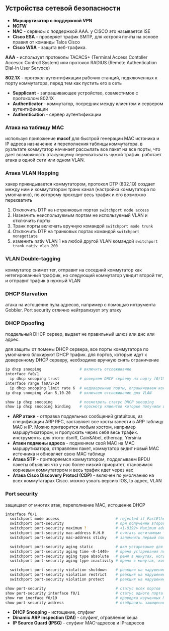## Устройства сетевой безопасности

- **Маршрутизатор с поддержкой VPN**
- **NGFW**
- **NAC** - сервисы с поддержкой ААА. у CISCO это называется ISE
- **Cisco ESA** - проверяет трафик SMTP, для котроля почты на основе правил от команды Talos Cisco
- **Cisco WSA** - защита веб-трафика.

**ААА** - использует протоколы TACACS+ (Terminal Access Contoller Accescc Controll System) или протокол RADIUS (Remote Authentication Dial-In User Servoce)

**802.1X** - протокол аутентификации рабочих станций, подключенных к порту коммутатора, перед тем как пустить его в сеть

- **Supplicant** - запрашивающее устройство, совместимое с протоколом 802.1Х
- **Authenticator** - коммутатор, посредник между клиентом и сервером аутентификации
- **Authentication** - сервер аутентификации

### Атака на таблицу МАС

используя приложение **macof** для быстрой генерации MAC истоника и IP адреса назначение и переполнения таблицы коммутатора. в рузльтате коммутатор начинает рассылать все пакет на все порты, что дает возможность атакующему перехватывать чужой трафик. работает атака в одной сети или одном VLAN.

### Атака VLAN Hopping
хакер прикидывается коммутатором, протокол DTP (802.1Q) создает между ним и коммутатором транк канал (настройка коммутатора по умолчанию), по которому проходит весь трафик и его возможно перехватить

1. Отключить DTP на нетранковых портах `switchport mode access`
2. Назначить неиспользуемым портам не используемый VLAN и отключить порты
3. Транк порты включать вручную командой `switchport mode trunk`
4. Отключить DTP на транковых портах командой `switchport nonegotiate`
5. изменить nativ VLAN 1 на любой другой VLAN командой `switchport trank nativ vlan 200`

### VLAN Double-tagging

коммутатор снимет тег, отправит на соседний коммутатор как нетегированный траффик, но следующий коммутатор увидит второй тег, и отправит трафик в нужный VLAN

### DHCP Starvation

атака на истощение пула адресов, например с помощью интрумента Gobbler. Port security отлично нейтрализует эту атаку

### DHCP Dpoofing

поддельный DHCP сервер, выдает не правильный шлюз или днс или адрес.

для защиты от помены DHCP сервера, все порты коммутатора по умолчанию блокируют DHCP трафик. для портов, которые идут к доверенному DHCP серверу, необходимо вручную снять ограничение

```bash
ip dhcp snooping                 # включить отслеживание
interface fa0/1
  ip dhcp snooping trust         # доверяем DHCP серверу на порту f0/15
interface range fa0/2-24
  ip dhcp snooping limit rate 6  # недоверенные порты, ограничеваем количество DHCP пакетов
ip dhcp snooping vlan 5,10-20    # включаем отслеживание для VLAN

show ip dhcp snooping            # посмотреть статус DHCP snooping
show ip dhcp snooping binding    # просмотр клиентов которые получили информацию о DHCP
```

- **ARP атаки** - отправка поддельных сообщений gratuitous, из спецификации ARP RFC, заставляет все хосты занести в ARP таблицу MAC и IP. Можно притворится любым хостом, например маршрутизатором, и пропускать через себя весь трафик. инструменты для этого: dsniff, Cain&Abel, ethercap, Yersinia
- **Атаки подмены адреса** - подменяем свой МАС на МАС маршрутизатора, отправляем пакет, коммутатор видит новый МАС источника и обновляет свою МАС таблицу
- **Атака STP** - притворяемся коммутатором, подделываем BPDU пакеты объявляя что у нас более низкий приоритет, становимся корневым коммутатором и весь трафик идет через нас
- **Атака Cisco Discovery Protocl (CDP)** - включен по умолчанию на всех коммутатарах Cisco. можно узнать версию IOS, Ip адрес, VLAN

### Port security

защищает от многих атак, переполнение МАС, истощение DHCP

```bash
interface f0/1
  switchport mode access                         # rejected if FastEthernet0/1 is a dynamic port
  switchport port-security                       # при получении второго МАС адреса - порт выключится (статус: err-disabled)
  switchport port-security maximum ?             # <1-8192> Maximum addresses (1 by default)
  switchport port-security mac-address H.H.H     # считать легитимным только введенный мас
  switchport port-security mac-address sticky    # запомнить первый полученный мас (или первые из параметра максимум)

  switchport port-security aging static          # вкл устаревание для статически настроенных мас
  switchport port-security aging time <0-1440>   # время устаревания порта
  switchport port-security aging type absolute   # ремя в минутах, когда устареет МАС-адрес, не зависимо от активности
  switchport port-security aging type inactivity # время в минутах, когда устарее МАС-адрес после последней активности на порту

  switchport port-security violation shutdown    # реакция на нарушение: выключить порт, сообщение в syslog, увеличить счетчик нарушений
  switchport port-security violation restrict    # реакция на нарушение: отпрасывает пакеты неизвестных МАС-адресов, увеличивает счетчик, сообщает в syslog
  switchport port-security violation protect     # реакция на нарушение: только отбрасывает пакеты не известных МАС-адресов

show port-security                               # статус всех портов
show port-security interface f0/1                # статус одного порта
show run inerface f0/19                          # проверка изученных МАС-адресов
show port-security address                       # отобразить зашищенные МАС-адреса
```

- **DHCP Snooping** - истощение, спуфинг
- **Dinamic ARP inspection (DAI)** - спуфинг, отравление кеша
- **IP Source Guard (IPSG)** - спуфинг MAC-адресов и IP-адресов
